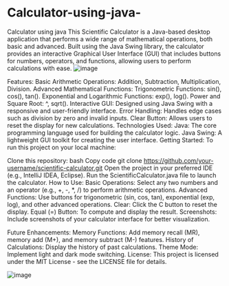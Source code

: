 # Calculator-using-java-
Calculator using java
This Scientific Calculator is a Java-based desktop application that performs a wide range of mathematical operations, both basic and advanced. Built using the Java Swing library, the calculator provides an interactive Graphical User Interface (GUI) that includes buttons for numbers, operators, and functions, allowing users to perform calculations with ease.
![image](https://github.com/user-attachments/assets/1f45679a-b4c5-4ce8-b8fd-ed2ceddf40a8)

Features:
Basic Arithmetic Operations: Addition, Subtraction, Multiplication, Division.
Advanced Mathematical Functions:
Trigonometric Functions: sin(), cos(), tan().
Exponential and Logarithmic Functions: exp(), log().
Power and Square Root: ^, sqrt().
Interactive GUI: Designed using Java Swing with a responsive and user-friendly interface.
Error Handling: Handles edge cases such as division by zero and invalid inputs.
Clear Button: Allows users to reset the display for new calculations.
Technologies Used:
Java: The core programming language used for building the calculator logic.
Java Swing: A lightweight GUI toolkit for creating the user interface.
Getting Started:
To run this project on your local machine:

Clone this repository:
bash
Copy code
git clone https://github.com/your-username/scientific-calculator.git
Open the project in your preferred IDE (e.g., IntelliJ IDEA, Eclipse).
Run the ScientificCalculator.java file to launch the calculator.
How to Use:
Basic Operations: Select any two numbers and an operator (e.g., +, -, *, /) to perform arithmetic operations.
Advanced Functions: Use buttons for trigonometric (sin, cos, tan), exponential (exp, log), and other advanced operations.
Clear: Click the C button to reset the display.
Equal (=) Button: To compute and display the result.
Screenshots:
Include screenshots of your calculator interface for better visualization.

Future Enhancements:
Memory Functions: Add memory recall (MR), memory add (M+), and memory subtract (M-) features.
History of Calculations: Display the history of past calculations.
Theme Mode: Implement light and dark mode switching.
License:
This project is licensed under the MIT License - see the LICENSE file for details.

![image](https://github.com/user-attachments/assets/0fd85aa8-ef7d-411c-8d4b-7371a96f7128)

